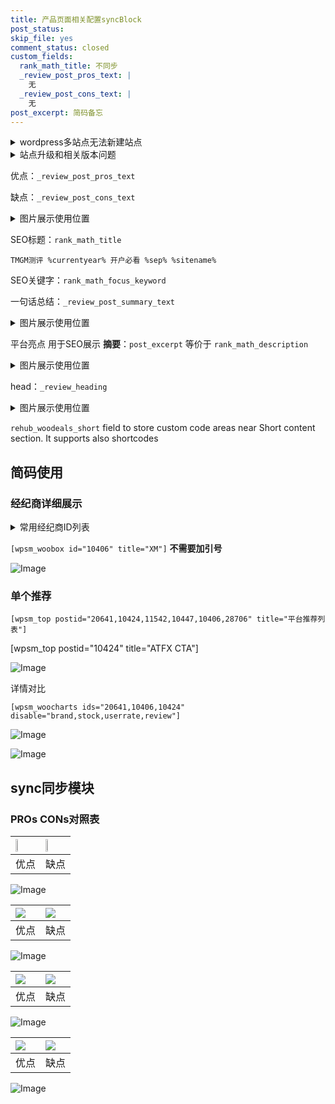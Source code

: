 ```yaml
---
title: 产品页面相关配置syncBlock
post_status: 
skip_file: yes
comment_status: closed
custom_fields:
  rank_math_title: 不同步
  _review_post_pros_text: |
    无
  _review_post_cons_text: |
    无
post_excerpt: 简码备忘
---
```

<details><summary>wordpress多站点无法新建站点</summary>

<li>和报错需要清理cookies一样的原因</li>
<li>wp-config.php里面<code>define( 'SUBDOMAIN_INSTALL', false );//子域名安装</code></li>
<li>新建子站点是用<code>define( 'SUBDOMAIN_INSTALL', true);//子域名安装</code> 完成以后，改成<code>false</code></li>
</details>

<details><summary>站点升级和相关版本问题</summary>

<p>wordpress：5.9.9
woocommerce：7.5.1
出现问题的地方：主题选项里面>><strong>Product layout >>compact style</strong></p>
<p>如何出现没有用过的字段 导致无法保存。先导出配置 然后进行修改，后面再次恢复即可。</p>
<p>出现部分字段无法显示时，需要返回默认布局后，对产品进行保存就好了。</p>
<p></p>
</details>

优点：`_review_post_pros_text`

缺点：`_review_post_cons_text`

<details><summary>图片展示使用位置</summary>

<img src="https://prod-files-secure.s3.us-west-2.amazonaws.com/39ed1227-6d7d-4570-be36-9ccd4a2c4241/f51d3d83-55d4-4bdf-9604-f37ec77ab556/Untitled.png?X-Amz-Algorithm=AWS4-HMAC-SHA256&X-Amz-Content-Sha256=UNSIGNED-PAYLOAD&X-Amz-Credential=ASIAZI2LB466YMN4Z3KX%2F20250218%2Fus-west-2%2Fs3%2Faws4_request&X-Amz-Date=20250218T225523Z&X-Amz-Expires=3600&X-Amz-Security-Token=IQoJb3JpZ2luX2VjEG8aCXVzLXdlc3QtMiJGMEQCICt9kLgHwD7gJ5DtSFIRsFqUlHMWL9f%2Bhu5HMs85ERyiAiBdxORaeFK2fXxKxRzquRqfEwBSg8bayY1KHqWmC4hlMiqIBAiY%2F%2F%2F%2F%2F%2F%2F%2F%2F%2F8BEAAaDDYzNzQyMzE4MzgwNSIMoKczPrM2AcnoxuAtKtwDQ1xDLm27n4k2Y6FZmm8XayKp53EIzxFNvsJdYPrDB3pJ4c3aZWRpPL4uXHLl2Vei8bbSTQdxotVZil%2BJSR2VsAhsPFODc9QRWiOf6eoug3RKIChCpVXGKfkyYVxjCk1UZsYDVADIcwk6wiOCblwwUqV11gPaYS8HlLP%2BbpmMTBZVhUC8WsHi%2FVPtAHrmKhQW2%2BiX62bAAyD0b78yo5H88paR8DXGGOzMjw12k7X%2F%2B9%2BoobTXtHWIxpY12Lxph1LrIN%2BegYgYpY4HBPajEm0dL0DCS4Lk9y6N4YI7LuBbNze6BVl5B987XrbbHmnnShwR3wtqxCXusxI0ab7h%2BBcQjngLWOnXVk55flhFHu7bTTIPsK2c4EcUdNBek7CFzh9lotaiggOdc6QF7ETTydbde7PVuKi9A2cXJDXPEByn0NZpMD89raNpznHj%2BNxqCuXnyyxzL5FEZDtrDjLYI%2Bxn6XCKzrUIWclDXZLy40Sbld1pSj6xrhpos6Jix%2F7oAEmQmTfYvZnAk7h9o1lPeAExCOGU5b61pD7NPI3jZXC4mxMdWPpX%2BbhRSGFnZJipgblZZGrVUA67HRBVn6f5LaOyKuyA7xD2vC%2BdF4aASK2gtv6Cu0dUh6GYpxB6FyAwqJHUvQY6pgFZbFk4RELcnv6ynqk8hdhpexuoeHUX%2FxrB6uJhwDI5lwYRwmnmHjnbX1L6Ol7sKZAG%2BrabSUroIsFAP8yl7MnDN%2B3TurSHJT%2F8IKDsmm4lZIHS%2FJpFfUvCmUBnn2fZmjZmGHbm0i0qU99m%2Fm6ZX%2B5alvVb0YzbC%2FAdPfA8yg5t%2FRUOuGYydrNmnIVPTAFnXD9DPuaVkTZPY5nclDuT9CzehWx2ulch&X-Amz-Signature=0f37ff25c4eda891974e5c43b35cd8646bc9067e64664aeb237bc78ce26003ae&X-Amz-SignedHeaders=host&x-id=GetObject" alt="Image">
</details>

SEO标题：`rank_math_title`

`TMGM测评 %currentyear% 开户必看 %sep% %sitename%`

SEO关键字：`rank_math_focus_keyword`

一句话总结：`_review_post_summary_text`

<details><summary>图片展示使用位置</summary>

<img src="https://prod-files-secure.s3.us-west-2.amazonaws.com/39ed1227-6d7d-4570-be36-9ccd4a2c4241/4b96a922-296c-4f4e-8630-d1c870cbce01/Untitled.png?X-Amz-Algorithm=AWS4-HMAC-SHA256&X-Amz-Content-Sha256=UNSIGNED-PAYLOAD&X-Amz-Credential=ASIAZI2LB466QUGAGKPF%2F20250218%2Fus-west-2%2Fs3%2Faws4_request&X-Amz-Date=20250218T225524Z&X-Amz-Expires=3600&X-Amz-Security-Token=IQoJb3JpZ2luX2VjEG8aCXVzLXdlc3QtMiJHMEUCIG5Wl3qU6NWcVS1CJ%2F1YmYANedjL4YWwxUNtBFLkhGnKAiEAyFsH35tLpvqdd01P4XIwDmUnVNcR2v5HymemqEWpOz8qiAQImP%2F%2F%2F%2F%2F%2F%2F%2F%2F%2FARAAGgw2Mzc0MjMxODM4MDUiDPCxj5kqZt6Fx2ObVyrcAwDb1fFhbrRxi8%2FEngkGqZo%2BFIaZTSDXWgHJzkJPoyeRH8ki4BQMFUyQ3AdV5nXw5Ic1lpazwxxH51%2BTCEEF634g6oObAoWldH652OV%2Bdj3cmo7%2F7EV9DXTG4HnZchc0YB6qvPOCigKtQmmC%2BP26dyKa0iNzEcrRmAXxMxro32PQSGoThtbQQNu%2FztWIsXAZmjQJ%2BwG5iMFAChrabtSdR%2B%2BsMDI%2BHGxVZX%2B9CRS2RO0g0zsUWnhzOJkfIm49OawDKp%2FKHK0okSHfvxuHojUcIV1i7hXNlde64VYOt9%2BguPzK9S3lG%2BzhywhX4P3lA%2BIctMzG87nm%2FlsYYfaBI%2FZZyOZ4v0TOW7tTnD7VZmqh3uzg59BTez0MiDdiNJZytcsxO%2Bg7AFv8sl0fRjuWS9pLtrvroh2y3SC5OzDrqJLWmedUvgA3D6ohErHcRrNF3IG6OAqry2iPv2dKKTNWVxWhm3Ky%2BAwcvhLAH5q3ujUhiysCJUNQleUeszXUkeVas7M1qwSB1VPVzCoQisObN5FU0Bs5%2FSCc%2BgC%2Bx7CsdbjM4J0yQEVyokvcmei%2FzFGnGiheRPf02aOjxfKX%2B59Cme8DrrynxeV9moH6y0wJj%2B4mAcVu1sXLnN8jfWKygE15MKSR1L0GOqUBbR1cZXNYx10O%2FHr43kCMeiPHHPnN39gN5xqkI%2FVj95U4F37u9n%2BiwYX2yYOt3gfwa7%2BN7Rfo6z4YFfn0bl9L2UCkWLbxoBieBnu7oPiEm7bHo2WC1irLTdMCeZFA4G9gBg%2Fs7XHiBExteZmZ2HKydhDMAacthwP4GANLKiNewh4iapdKSHUgpb7mi4bBUH7Ww1Fl0iCU5AlfaaP%2BrErjUbvLLxzm&X-Amz-Signature=f67686878a4b6628c937e599b9904547596621657d09ee1819bc599b94613bf5&X-Amz-SignedHeaders=host&x-id=GetObject" alt="Image">
</details>

平台亮点 用于SEO展示 **摘要**：`post_excerpt`  等价于 `rank_math_description`

<details><summary>图片展示使用位置</summary>

<img src="https://prod-files-secure.s3.us-west-2.amazonaws.com/39ed1227-6d7d-4570-be36-9ccd4a2c4241/1ee11f63-b60a-4dfe-a7a7-d58ff23b5d88/Untitled.png?X-Amz-Algorithm=AWS4-HMAC-SHA256&X-Amz-Content-Sha256=UNSIGNED-PAYLOAD&X-Amz-Credential=ASIAZI2LB466R34UW3KX%2F20250218%2Fus-west-2%2Fs3%2Faws4_request&X-Amz-Date=20250218T225524Z&X-Amz-Expires=3600&X-Amz-Security-Token=IQoJb3JpZ2luX2VjEG8aCXVzLXdlc3QtMiJHMEUCIDi8yDzv%2BdqwdlQbqFokefsxPAFA%2FDbVzietgNo2NLV9AiEA%2F0%2FWo%2BnW23i98OSANGWJ7kbW5y9%2BC44udFASi0I3iGEqiAQImP%2F%2F%2F%2F%2F%2F%2F%2F%2F%2FARAAGgw2Mzc0MjMxODM4MDUiDBQLkGx7BBU8GhTdQSrcA8IQIX3E0VtEDB2n1t2trjqKWkqvhCbTvnjWwViGbUaHDNVyDvBxF%2FQQIkRsdZyEQb%2FI4058f62X%2FEKgQHxRaaY%2BNL2EsFYIXSDkNOWmFcY4md3gp8ii12QWkh0tWK3uJKmUQ4F%2Bp3VxsXUHQyn0D9pQSAyhd4c8k565i%2BXZFsdjWF%2FaeGkNh91oNYswzJEPCz4N1%2BHSeF%2BANCF0h%2BjvKh5%2FpBkvybVauuMQAfQUVxN6%2BU5PUzjoiczePJLaGGieLpkGXhbNFuKZ17nTzetpNGn5%2B2BoEoEqJLK1%2F%2FJzx93mHQfxzauNu7a6uXK3u%2FUkY%2BRKhWj4xAdBsFMroSN%2FI7o%2BkcPC7geo5VAMBYtb%2B2m35CyFKeIZb2ir8F9H5TGwv6e69sZkP6rq7MAS5uojq6sXv45nQ20E512bwz7dKrORwMCOlBy%2Fy7PNDxraT4v02UCE%2FlbCqySrHt%2BWeDuH%2BRRnUgbhFmcxwxpH13DKXARl3jVAT%2BwMbS63%2B2Nxs%2Bglw2ZMVmWk%2FxCj41SwlV7HZ9BX7hfoflYDNDLurnj%2BuErKCAJZfSEVdrzf40M947FMVKbu5yrsp1n4J%2FgvjtoY3D7jxrYSL2R1GJp%2BPWJsS4vGvtKfIqyeRm2nDQzmMOiQ1L0GOqUB5angYl20919va7Qml5jhI1Nfbz8PsRgb%2BVzZc31WszQl90tLai%2FVxA6B2c0EbL5ppcldh%2FfII%2BrCtBPdXtCEeEmWSfHDr1xgdDswCk602GmLHZAxo8LC2R2SkL91ewH7vy6z%2B4PA2aTnrD2teEPEcNGI6t3UecFFJZirtv0M14iEnpwzhQjxp%2B29YJTtiND9IGQC%2BU8sIVctdSGERl4zSbq%2FQJ4G&X-Amz-Signature=5569554d67ecb412397f56247f68f22fc804269f6b548a4c9856c5bf31650a95&X-Amz-SignedHeaders=host&x-id=GetObject" alt="Image">
<img src="https://prod-files-secure.s3.us-west-2.amazonaws.com/39ed1227-6d7d-4570-be36-9ccd4a2c4241/ad4118b5-78d8-4fbe-801e-3b29b5d99c01/Untitled.png?X-Amz-Algorithm=AWS4-HMAC-SHA256&X-Amz-Content-Sha256=UNSIGNED-PAYLOAD&X-Amz-Credential=ASIAZI2LB466R34UW3KX%2F20250218%2Fus-west-2%2Fs3%2Faws4_request&X-Amz-Date=20250218T225524Z&X-Amz-Expires=3600&X-Amz-Security-Token=IQoJb3JpZ2luX2VjEG8aCXVzLXdlc3QtMiJHMEUCIDi8yDzv%2BdqwdlQbqFokefsxPAFA%2FDbVzietgNo2NLV9AiEA%2F0%2FWo%2BnW23i98OSANGWJ7kbW5y9%2BC44udFASi0I3iGEqiAQImP%2F%2F%2F%2F%2F%2F%2F%2F%2F%2FARAAGgw2Mzc0MjMxODM4MDUiDBQLkGx7BBU8GhTdQSrcA8IQIX3E0VtEDB2n1t2trjqKWkqvhCbTvnjWwViGbUaHDNVyDvBxF%2FQQIkRsdZyEQb%2FI4058f62X%2FEKgQHxRaaY%2BNL2EsFYIXSDkNOWmFcY4md3gp8ii12QWkh0tWK3uJKmUQ4F%2Bp3VxsXUHQyn0D9pQSAyhd4c8k565i%2BXZFsdjWF%2FaeGkNh91oNYswzJEPCz4N1%2BHSeF%2BANCF0h%2BjvKh5%2FpBkvybVauuMQAfQUVxN6%2BU5PUzjoiczePJLaGGieLpkGXhbNFuKZ17nTzetpNGn5%2B2BoEoEqJLK1%2F%2FJzx93mHQfxzauNu7a6uXK3u%2FUkY%2BRKhWj4xAdBsFMroSN%2FI7o%2BkcPC7geo5VAMBYtb%2B2m35CyFKeIZb2ir8F9H5TGwv6e69sZkP6rq7MAS5uojq6sXv45nQ20E512bwz7dKrORwMCOlBy%2Fy7PNDxraT4v02UCE%2FlbCqySrHt%2BWeDuH%2BRRnUgbhFmcxwxpH13DKXARl3jVAT%2BwMbS63%2B2Nxs%2Bglw2ZMVmWk%2FxCj41SwlV7HZ9BX7hfoflYDNDLurnj%2BuErKCAJZfSEVdrzf40M947FMVKbu5yrsp1n4J%2FgvjtoY3D7jxrYSL2R1GJp%2BPWJsS4vGvtKfIqyeRm2nDQzmMOiQ1L0GOqUB5angYl20919va7Qml5jhI1Nfbz8PsRgb%2BVzZc31WszQl90tLai%2FVxA6B2c0EbL5ppcldh%2FfII%2BrCtBPdXtCEeEmWSfHDr1xgdDswCk602GmLHZAxo8LC2R2SkL91ewH7vy6z%2B4PA2aTnrD2teEPEcNGI6t3UecFFJZirtv0M14iEnpwzhQjxp%2B29YJTtiND9IGQC%2BU8sIVctdSGERl4zSbq%2FQJ4G&X-Amz-Signature=b626e7c91685608ac640de702bc58d53f433357e3d498012902c4963ee94fa71&X-Amz-SignedHeaders=host&x-id=GetObject" alt="Image">
<img src="https://prod-files-secure.s3.us-west-2.amazonaws.com/39ed1227-6d7d-4570-be36-9ccd4a2c4241/a38cf7c9-a79c-4b64-9e94-13589fe0758b/Untitled.png?X-Amz-Algorithm=AWS4-HMAC-SHA256&X-Amz-Content-Sha256=UNSIGNED-PAYLOAD&X-Amz-Credential=ASIAZI2LB466R34UW3KX%2F20250218%2Fus-west-2%2Fs3%2Faws4_request&X-Amz-Date=20250218T225524Z&X-Amz-Expires=3600&X-Amz-Security-Token=IQoJb3JpZ2luX2VjEG8aCXVzLXdlc3QtMiJHMEUCIDi8yDzv%2BdqwdlQbqFokefsxPAFA%2FDbVzietgNo2NLV9AiEA%2F0%2FWo%2BnW23i98OSANGWJ7kbW5y9%2BC44udFASi0I3iGEqiAQImP%2F%2F%2F%2F%2F%2F%2F%2F%2F%2FARAAGgw2Mzc0MjMxODM4MDUiDBQLkGx7BBU8GhTdQSrcA8IQIX3E0VtEDB2n1t2trjqKWkqvhCbTvnjWwViGbUaHDNVyDvBxF%2FQQIkRsdZyEQb%2FI4058f62X%2FEKgQHxRaaY%2BNL2EsFYIXSDkNOWmFcY4md3gp8ii12QWkh0tWK3uJKmUQ4F%2Bp3VxsXUHQyn0D9pQSAyhd4c8k565i%2BXZFsdjWF%2FaeGkNh91oNYswzJEPCz4N1%2BHSeF%2BANCF0h%2BjvKh5%2FpBkvybVauuMQAfQUVxN6%2BU5PUzjoiczePJLaGGieLpkGXhbNFuKZ17nTzetpNGn5%2B2BoEoEqJLK1%2F%2FJzx93mHQfxzauNu7a6uXK3u%2FUkY%2BRKhWj4xAdBsFMroSN%2FI7o%2BkcPC7geo5VAMBYtb%2B2m35CyFKeIZb2ir8F9H5TGwv6e69sZkP6rq7MAS5uojq6sXv45nQ20E512bwz7dKrORwMCOlBy%2Fy7PNDxraT4v02UCE%2FlbCqySrHt%2BWeDuH%2BRRnUgbhFmcxwxpH13DKXARl3jVAT%2BwMbS63%2B2Nxs%2Bglw2ZMVmWk%2FxCj41SwlV7HZ9BX7hfoflYDNDLurnj%2BuErKCAJZfSEVdrzf40M947FMVKbu5yrsp1n4J%2FgvjtoY3D7jxrYSL2R1GJp%2BPWJsS4vGvtKfIqyeRm2nDQzmMOiQ1L0GOqUB5angYl20919va7Qml5jhI1Nfbz8PsRgb%2BVzZc31WszQl90tLai%2FVxA6B2c0EbL5ppcldh%2FfII%2BrCtBPdXtCEeEmWSfHDr1xgdDswCk602GmLHZAxo8LC2R2SkL91ewH7vy6z%2B4PA2aTnrD2teEPEcNGI6t3UecFFJZirtv0M14iEnpwzhQjxp%2B29YJTtiND9IGQC%2BU8sIVctdSGERl4zSbq%2FQJ4G&X-Amz-Signature=ca4a9d1ea446696ae367aa50ebaf7d903b390bb17fa568dfeb91a67c0af2e1f8&X-Amz-SignedHeaders=host&x-id=GetObject" alt="Image">
<img src="https://prod-files-secure.s3.us-west-2.amazonaws.com/39ed1227-6d7d-4570-be36-9ccd4a2c4241/7da6fc1e-d2ac-42ae-8c75-cb5749aa18f6/Untitled.png?X-Amz-Algorithm=AWS4-HMAC-SHA256&X-Amz-Content-Sha256=UNSIGNED-PAYLOAD&X-Amz-Credential=ASIAZI2LB466R34UW3KX%2F20250218%2Fus-west-2%2Fs3%2Faws4_request&X-Amz-Date=20250218T225524Z&X-Amz-Expires=3600&X-Amz-Security-Token=IQoJb3JpZ2luX2VjEG8aCXVzLXdlc3QtMiJHMEUCIDi8yDzv%2BdqwdlQbqFokefsxPAFA%2FDbVzietgNo2NLV9AiEA%2F0%2FWo%2BnW23i98OSANGWJ7kbW5y9%2BC44udFASi0I3iGEqiAQImP%2F%2F%2F%2F%2F%2F%2F%2F%2F%2FARAAGgw2Mzc0MjMxODM4MDUiDBQLkGx7BBU8GhTdQSrcA8IQIX3E0VtEDB2n1t2trjqKWkqvhCbTvnjWwViGbUaHDNVyDvBxF%2FQQIkRsdZyEQb%2FI4058f62X%2FEKgQHxRaaY%2BNL2EsFYIXSDkNOWmFcY4md3gp8ii12QWkh0tWK3uJKmUQ4F%2Bp3VxsXUHQyn0D9pQSAyhd4c8k565i%2BXZFsdjWF%2FaeGkNh91oNYswzJEPCz4N1%2BHSeF%2BANCF0h%2BjvKh5%2FpBkvybVauuMQAfQUVxN6%2BU5PUzjoiczePJLaGGieLpkGXhbNFuKZ17nTzetpNGn5%2B2BoEoEqJLK1%2F%2FJzx93mHQfxzauNu7a6uXK3u%2FUkY%2BRKhWj4xAdBsFMroSN%2FI7o%2BkcPC7geo5VAMBYtb%2B2m35CyFKeIZb2ir8F9H5TGwv6e69sZkP6rq7MAS5uojq6sXv45nQ20E512bwz7dKrORwMCOlBy%2Fy7PNDxraT4v02UCE%2FlbCqySrHt%2BWeDuH%2BRRnUgbhFmcxwxpH13DKXARl3jVAT%2BwMbS63%2B2Nxs%2Bglw2ZMVmWk%2FxCj41SwlV7HZ9BX7hfoflYDNDLurnj%2BuErKCAJZfSEVdrzf40M947FMVKbu5yrsp1n4J%2FgvjtoY3D7jxrYSL2R1GJp%2BPWJsS4vGvtKfIqyeRm2nDQzmMOiQ1L0GOqUB5angYl20919va7Qml5jhI1Nfbz8PsRgb%2BVzZc31WszQl90tLai%2FVxA6B2c0EbL5ppcldh%2FfII%2BrCtBPdXtCEeEmWSfHDr1xgdDswCk602GmLHZAxo8LC2R2SkL91ewH7vy6z%2B4PA2aTnrD2teEPEcNGI6t3UecFFJZirtv0M14iEnpwzhQjxp%2B29YJTtiND9IGQC%2BU8sIVctdSGERl4zSbq%2FQJ4G&X-Amz-Signature=5d635764871c04f71dae676753542e89ac8f186bef4c8454a0b424fd6ebe6b15&X-Amz-SignedHeaders=host&x-id=GetObject" alt="Image">
<img src="https://prod-files-secure.s3.us-west-2.amazonaws.com/39ed1227-6d7d-4570-be36-9ccd4a2c4241/7e97f40a-eaee-47f5-b2f9-475f96808fa7/Untitled.png?X-Amz-Algorithm=AWS4-HMAC-SHA256&X-Amz-Content-Sha256=UNSIGNED-PAYLOAD&X-Amz-Credential=ASIAZI2LB466R34UW3KX%2F20250218%2Fus-west-2%2Fs3%2Faws4_request&X-Amz-Date=20250218T225524Z&X-Amz-Expires=3600&X-Amz-Security-Token=IQoJb3JpZ2luX2VjEG8aCXVzLXdlc3QtMiJHMEUCIDi8yDzv%2BdqwdlQbqFokefsxPAFA%2FDbVzietgNo2NLV9AiEA%2F0%2FWo%2BnW23i98OSANGWJ7kbW5y9%2BC44udFASi0I3iGEqiAQImP%2F%2F%2F%2F%2F%2F%2F%2F%2F%2FARAAGgw2Mzc0MjMxODM4MDUiDBQLkGx7BBU8GhTdQSrcA8IQIX3E0VtEDB2n1t2trjqKWkqvhCbTvnjWwViGbUaHDNVyDvBxF%2FQQIkRsdZyEQb%2FI4058f62X%2FEKgQHxRaaY%2BNL2EsFYIXSDkNOWmFcY4md3gp8ii12QWkh0tWK3uJKmUQ4F%2Bp3VxsXUHQyn0D9pQSAyhd4c8k565i%2BXZFsdjWF%2FaeGkNh91oNYswzJEPCz4N1%2BHSeF%2BANCF0h%2BjvKh5%2FpBkvybVauuMQAfQUVxN6%2BU5PUzjoiczePJLaGGieLpkGXhbNFuKZ17nTzetpNGn5%2B2BoEoEqJLK1%2F%2FJzx93mHQfxzauNu7a6uXK3u%2FUkY%2BRKhWj4xAdBsFMroSN%2FI7o%2BkcPC7geo5VAMBYtb%2B2m35CyFKeIZb2ir8F9H5TGwv6e69sZkP6rq7MAS5uojq6sXv45nQ20E512bwz7dKrORwMCOlBy%2Fy7PNDxraT4v02UCE%2FlbCqySrHt%2BWeDuH%2BRRnUgbhFmcxwxpH13DKXARl3jVAT%2BwMbS63%2B2Nxs%2Bglw2ZMVmWk%2FxCj41SwlV7HZ9BX7hfoflYDNDLurnj%2BuErKCAJZfSEVdrzf40M947FMVKbu5yrsp1n4J%2FgvjtoY3D7jxrYSL2R1GJp%2BPWJsS4vGvtKfIqyeRm2nDQzmMOiQ1L0GOqUB5angYl20919va7Qml5jhI1Nfbz8PsRgb%2BVzZc31WszQl90tLai%2FVxA6B2c0EbL5ppcldh%2FfII%2BrCtBPdXtCEeEmWSfHDr1xgdDswCk602GmLHZAxo8LC2R2SkL91ewH7vy6z%2B4PA2aTnrD2teEPEcNGI6t3UecFFJZirtv0M14iEnpwzhQjxp%2B29YJTtiND9IGQC%2BU8sIVctdSGERl4zSbq%2FQJ4G&X-Amz-Signature=eb85d4fdf7615d0ca6fef7aff8f9a8dea05f470c28edd3087b1420be6c22eca8&X-Amz-SignedHeaders=host&x-id=GetObject" alt="Image">
</details>

head：`_review_heading`

<details><summary>图片展示使用位置</summary>

<img src="https://prod-files-secure.s3.us-west-2.amazonaws.com/39ed1227-6d7d-4570-be36-9ccd4a2c4241/3a4650ad-9887-415c-889a-edd51fa54f27/Untitled.png?X-Amz-Algorithm=AWS4-HMAC-SHA256&X-Amz-Content-Sha256=UNSIGNED-PAYLOAD&X-Amz-Credential=ASIAZI2LB466U667NZ6K%2F20250218%2Fus-west-2%2Fs3%2Faws4_request&X-Amz-Date=20250218T225524Z&X-Amz-Expires=3600&X-Amz-Security-Token=IQoJb3JpZ2luX2VjEG8aCXVzLXdlc3QtMiJIMEYCIQCr4olNurFHehfrzHozo8YfNMB6Q%2Bz7NDysH6viaeUmMQIhAOaAeLNGRXDM2wzyB8yi1C5sqOW9g13wWFpK1K71UVccKogECJj%2F%2F%2F%2F%2F%2F%2F%2F%2F%2FwEQABoMNjM3NDIzMTgzODA1Igw6ifz6LmVip%2BbdRBYq3AP8jUZ3Ct9dDJihtLpdcWTVWeHphPirs0UVrpXlunYr6jewlCFYhVYaXNFY5M%2BsvZCqGsolnFu1MCMdynCPkaDVxUcQ0FLMaujiCEI0UVBFXapWDviV8uySAgdkILPJ%2B02AyTiIDj1xiCqcT9M%2B9whiF8ICpL45OJOOn%2BttouPIYg5VXYjAhyMhTt8nocdf6MOOON4TuseITh1uFiF6FLDAhcO7j6hFwQ8Sd77620skC6xEAEXYM04%2BnpTkYtc5WN3GN%2BwleWGfHE3bzBwTz5MlO6pzetzjBVLqgA4A6ici5qdEUB3u64ijgqQGvPxl06HcN02%2F8EmSBxTW0qvasUYmQE9LBkQo0HP4G9sYuMEgVqVTMmGzGLGk%2BI20mSXIIF3d7Pfbgyidmv8n8L8VDJxvjYEJb6JnCWv%2Fj5gurRJOK24jNjQBNrcMQQMlT%2B7Junr6QPJXlaDXOCA%2FEqkMZuU8YycQACXBiaqZhz8M7kjCct%2F%2FAc0IDJPPhvXq9MAj%2FmCcsjR1v2OV8VOVORbaXG0PLrltkzV5byeOR5FGXXwmsABtYEbq%2BY%2FIkfh26DHMvVGRFqcY%2B%2FwPaP4ecltTOtK939If%2BABjj5L%2Bz1YKlqx1LxycvbyKmM%2FVGLUSHTCJkdS9BjqkAfBuFZh8aJYkUUf1nxKcmmcqQP3Kgo7I6SyaOZhMD0DLon7%2BACCDbThbDaqKxZx5eOZX8%2BIcTzHVSEwlXF5LPai3iJ8mrg00HOvRKn6aPrKz9rNvMekt5%2BXxSF3LkjecZaBM9uRL6QhiUZ36GNE0lSEz8hddnFA1YvzQyhX7yuKxYQBMtjOAei6cpBEveRTYA6vZoZe8z6x573poHXUEu1eJPZz7&X-Amz-Signature=d57ec66d936e7bcc7d53176cf70062655d70b92c02deebb049893287fc210106&X-Amz-SignedHeaders=host&x-id=GetObject" alt="Image">
</details>

`rehub_woodeals_short`	field to store custom code areas near Short content section. It supports also shortcodes



## 简码使用

### 经纪商详细展示

<details><summary>常用经纪商ID列表</summary>

<pre><code class="php">嘉盛 ===> 20641  [wpsm_woobox id="20641" title="嘉盛"]
易信easymarkets ===> 11542  [wpsm_woobox id="11542" title="易信easymarkets"]
ATFX外汇 ===> 10424  [wpsm_woobox id="10424" title="ATFX"]
XM ===> 10406  [wpsm_woobox id="10406" title="XM"]
TMGM ===> 29622  [wpsm_woobox id="29622" title="TMGM"]
HYCM ===> 10447  [wpsm_woobox id="10447" title="HYCM"]
fpmarkets澳福外汇 ===> 20639  [wpsm_woobox id="20639" title="fpmarkets澳福外汇"]</code></pre>
</details>

`[wpsm_woobox id="10406" title="XM"]` **不需要加引号**

![Image](https://prod-files-secure.s3.us-west-2.amazonaws.com/39ed1227-6d7d-4570-be36-9ccd4a2c4241/4f898f9d-0fa7-4e43-acd3-ac6bc7be575a/Untitled.png?X-Amz-Algorithm=AWS4-HMAC-SHA256&X-Amz-Content-Sha256=UNSIGNED-PAYLOAD&X-Amz-Credential=ASIAZI2LB4666ZX2QK6Q%2F20250218%2Fus-west-2%2Fs3%2Faws4_request&X-Amz-Date=20250218T225522Z&X-Amz-Expires=3600&X-Amz-Security-Token=IQoJb3JpZ2luX2VjEG8aCXVzLXdlc3QtMiJIMEYCIQDCp9YyGTL6gM%2FaJtdIYDe2Jd4bhfzgHtBV%2BTM9ZjLZzAIhAJoEhecpfIVAwhX6VZmLpyHYnSWEY5ky0%2Bq2Vx4HzKp3KogECJf%2F%2F%2F%2F%2F%2F%2F%2F%2F%2FwEQABoMNjM3NDIzMTgzODA1IgyUb65YGg6LWowizJsq3ANLzeoFrkn%2B8CmxAujIVZyRKCxnBhUWN0eqyxB7VtbUikEF11Segw%2Fj%2F65WaV6ejXBQNFjlGW0xJbWuNvXTltY%2B2LLyylVYsdPbizlG%2Bj8prVs8UDyGhGf1vXfHh1Ciyjslrk3i73%2F7KMJ25%2BhQkCAttKdOzm15uP04XLICpYzYrMH%2FgENjFRNtyq0Ifvp4vacH%2FLRIJuOvfEqtVd4avr8Mxo6tGIOVbO8hrZFML5SHSU0vpM0hA4DCQ2A6W9Q6QkhYuJJ4q%2Fox0IaJI4i8qipYdPA5HWWVoad5%2B9u728t%2Fb5ahfZ0%2F78RCYSG7wsrrfN4s%2FDkrANM4x9DpLov4q3QHhcvJFctN%2F2jCKHnYGM32fj3tz2Z6EwQlfN4W4WBuSgH1mo1R4sxbJDKXZFGa9%2BKN8cdsl0EH2W0dPl2ksMFFjQ%2BzOn4MAbpzHYBQwONoSxQxbcSHuXtp0xYKe%2BeSyDBrSdbWVZmrk4JbxkSzfPZXNErsqCXftXXUqB0Hy1YqVSX4Yiixq72Oo18en7depxYIimbyX6ESAptXH7rkzxXx5T9RYdtkcaqdqmxXsjpu0df6XJO7%2Bn3pRPNuNkDCWK9qWgOJH6k%2FJLbARfkeo1C43I6JNgvKnyLd1z0%2FqTCLkdS9BjqkAfZd4DpmbEltMh3AZUDOL3K6LHGQR%2BfF%2FeVDnvGqa2K5LUcVU4Wt12c1zcE5fFYuFR%2BfdibMyKAmd1vTRo7TU0YaQptCxDK03nxKhoHWCaIX3zrUKHtVMSJuyg0ud7IJ6yIuxlD4xGN8JhfASTU7hzmvhaJyKEnfq8RPXShlZHmELPEU78%2FL28Pf%2BWy%2B%2FObCCv7I%2FVi67VLXyzmGvTMzkfZHc7oa&X-Amz-Signature=261dc4d3c2b5787d82ff2f82df8931940fcbd9a87e4e113bb5d2948adf71761b&X-Amz-SignedHeaders=host&x-id=GetObject)

### 单个推荐
`[wpsm_top postid="20641,10424,11542,10447,10406,28706" title="平台推荐列表"]`

[wpsm_top postid="10424" title="ATFX CTA"]

![Image](https://prod-files-secure.s3.us-west-2.amazonaws.com/39ed1227-6d7d-4570-be36-9ccd4a2c4241/5ac620dc-51a8-48b6-b55d-91f47299193c/Untitled.png?X-Amz-Algorithm=AWS4-HMAC-SHA256&X-Amz-Content-Sha256=UNSIGNED-PAYLOAD&X-Amz-Credential=ASIAZI2LB4666ZX2QK6Q%2F20250218%2Fus-west-2%2Fs3%2Faws4_request&X-Amz-Date=20250218T225522Z&X-Amz-Expires=3600&X-Amz-Security-Token=IQoJb3JpZ2luX2VjEG8aCXVzLXdlc3QtMiJIMEYCIQDCp9YyGTL6gM%2FaJtdIYDe2Jd4bhfzgHtBV%2BTM9ZjLZzAIhAJoEhecpfIVAwhX6VZmLpyHYnSWEY5ky0%2Bq2Vx4HzKp3KogECJf%2F%2F%2F%2F%2F%2F%2F%2F%2F%2FwEQABoMNjM3NDIzMTgzODA1IgyUb65YGg6LWowizJsq3ANLzeoFrkn%2B8CmxAujIVZyRKCxnBhUWN0eqyxB7VtbUikEF11Segw%2Fj%2F65WaV6ejXBQNFjlGW0xJbWuNvXTltY%2B2LLyylVYsdPbizlG%2Bj8prVs8UDyGhGf1vXfHh1Ciyjslrk3i73%2F7KMJ25%2BhQkCAttKdOzm15uP04XLICpYzYrMH%2FgENjFRNtyq0Ifvp4vacH%2FLRIJuOvfEqtVd4avr8Mxo6tGIOVbO8hrZFML5SHSU0vpM0hA4DCQ2A6W9Q6QkhYuJJ4q%2Fox0IaJI4i8qipYdPA5HWWVoad5%2B9u728t%2Fb5ahfZ0%2F78RCYSG7wsrrfN4s%2FDkrANM4x9DpLov4q3QHhcvJFctN%2F2jCKHnYGM32fj3tz2Z6EwQlfN4W4WBuSgH1mo1R4sxbJDKXZFGa9%2BKN8cdsl0EH2W0dPl2ksMFFjQ%2BzOn4MAbpzHYBQwONoSxQxbcSHuXtp0xYKe%2BeSyDBrSdbWVZmrk4JbxkSzfPZXNErsqCXftXXUqB0Hy1YqVSX4Yiixq72Oo18en7depxYIimbyX6ESAptXH7rkzxXx5T9RYdtkcaqdqmxXsjpu0df6XJO7%2Bn3pRPNuNkDCWK9qWgOJH6k%2FJLbARfkeo1C43I6JNgvKnyLd1z0%2FqTCLkdS9BjqkAfZd4DpmbEltMh3AZUDOL3K6LHGQR%2BfF%2FeVDnvGqa2K5LUcVU4Wt12c1zcE5fFYuFR%2BfdibMyKAmd1vTRo7TU0YaQptCxDK03nxKhoHWCaIX3zrUKHtVMSJuyg0ud7IJ6yIuxlD4xGN8JhfASTU7hzmvhaJyKEnfq8RPXShlZHmELPEU78%2FL28Pf%2BWy%2B%2FObCCv7I%2FVi67VLXyzmGvTMzkfZHc7oa&X-Amz-Signature=7299b8a5d5d7f3d55f01d7c9e6a591af3288a5c374d21349a4a18a5432a761fb&X-Amz-SignedHeaders=host&x-id=GetObject)

详情对比

`[wpsm_woocharts ids="20641,10406,10424" disable="brand,stock,userrate,review"]`

![Image](https://prod-files-secure.s3.us-west-2.amazonaws.com/39ed1227-6d7d-4570-be36-9ccd4a2c4241/bf3ba45f-b9f3-4295-8aef-b4a495fd25f4/Untitled.png?X-Amz-Algorithm=AWS4-HMAC-SHA256&X-Amz-Content-Sha256=UNSIGNED-PAYLOAD&X-Amz-Credential=ASIAZI2LB4666ZX2QK6Q%2F20250218%2Fus-west-2%2Fs3%2Faws4_request&X-Amz-Date=20250218T225522Z&X-Amz-Expires=3600&X-Amz-Security-Token=IQoJb3JpZ2luX2VjEG8aCXVzLXdlc3QtMiJIMEYCIQDCp9YyGTL6gM%2FaJtdIYDe2Jd4bhfzgHtBV%2BTM9ZjLZzAIhAJoEhecpfIVAwhX6VZmLpyHYnSWEY5ky0%2Bq2Vx4HzKp3KogECJf%2F%2F%2F%2F%2F%2F%2F%2F%2F%2FwEQABoMNjM3NDIzMTgzODA1IgyUb65YGg6LWowizJsq3ANLzeoFrkn%2B8CmxAujIVZyRKCxnBhUWN0eqyxB7VtbUikEF11Segw%2Fj%2F65WaV6ejXBQNFjlGW0xJbWuNvXTltY%2B2LLyylVYsdPbizlG%2Bj8prVs8UDyGhGf1vXfHh1Ciyjslrk3i73%2F7KMJ25%2BhQkCAttKdOzm15uP04XLICpYzYrMH%2FgENjFRNtyq0Ifvp4vacH%2FLRIJuOvfEqtVd4avr8Mxo6tGIOVbO8hrZFML5SHSU0vpM0hA4DCQ2A6W9Q6QkhYuJJ4q%2Fox0IaJI4i8qipYdPA5HWWVoad5%2B9u728t%2Fb5ahfZ0%2F78RCYSG7wsrrfN4s%2FDkrANM4x9DpLov4q3QHhcvJFctN%2F2jCKHnYGM32fj3tz2Z6EwQlfN4W4WBuSgH1mo1R4sxbJDKXZFGa9%2BKN8cdsl0EH2W0dPl2ksMFFjQ%2BzOn4MAbpzHYBQwONoSxQxbcSHuXtp0xYKe%2BeSyDBrSdbWVZmrk4JbxkSzfPZXNErsqCXftXXUqB0Hy1YqVSX4Yiixq72Oo18en7depxYIimbyX6ESAptXH7rkzxXx5T9RYdtkcaqdqmxXsjpu0df6XJO7%2Bn3pRPNuNkDCWK9qWgOJH6k%2FJLbARfkeo1C43I6JNgvKnyLd1z0%2FqTCLkdS9BjqkAfZd4DpmbEltMh3AZUDOL3K6LHGQR%2BfF%2FeVDnvGqa2K5LUcVU4Wt12c1zcE5fFYuFR%2BfdibMyKAmd1vTRo7TU0YaQptCxDK03nxKhoHWCaIX3zrUKHtVMSJuyg0ud7IJ6yIuxlD4xGN8JhfASTU7hzmvhaJyKEnfq8RPXShlZHmELPEU78%2FL28Pf%2BWy%2B%2FObCCv7I%2FVi67VLXyzmGvTMzkfZHc7oa&X-Amz-Signature=82ad15f1f07ae6689b85ae2e57b0b37a9255ddcf0430a776b08c192f22d673d4&X-Amz-SignedHeaders=host&x-id=GetObject)

![Image](https://prod-files-secure.s3.us-west-2.amazonaws.com/39ed1227-6d7d-4570-be36-9ccd4a2c4241/30bc56ef-f383-4b48-9768-2ebc9e436ec0/Untitled.png?X-Amz-Algorithm=AWS4-HMAC-SHA256&X-Amz-Content-Sha256=UNSIGNED-PAYLOAD&X-Amz-Credential=ASIAZI2LB4666ZX2QK6Q%2F20250218%2Fus-west-2%2Fs3%2Faws4_request&X-Amz-Date=20250218T225522Z&X-Amz-Expires=3600&X-Amz-Security-Token=IQoJb3JpZ2luX2VjEG8aCXVzLXdlc3QtMiJIMEYCIQDCp9YyGTL6gM%2FaJtdIYDe2Jd4bhfzgHtBV%2BTM9ZjLZzAIhAJoEhecpfIVAwhX6VZmLpyHYnSWEY5ky0%2Bq2Vx4HzKp3KogECJf%2F%2F%2F%2F%2F%2F%2F%2F%2F%2FwEQABoMNjM3NDIzMTgzODA1IgyUb65YGg6LWowizJsq3ANLzeoFrkn%2B8CmxAujIVZyRKCxnBhUWN0eqyxB7VtbUikEF11Segw%2Fj%2F65WaV6ejXBQNFjlGW0xJbWuNvXTltY%2B2LLyylVYsdPbizlG%2Bj8prVs8UDyGhGf1vXfHh1Ciyjslrk3i73%2F7KMJ25%2BhQkCAttKdOzm15uP04XLICpYzYrMH%2FgENjFRNtyq0Ifvp4vacH%2FLRIJuOvfEqtVd4avr8Mxo6tGIOVbO8hrZFML5SHSU0vpM0hA4DCQ2A6W9Q6QkhYuJJ4q%2Fox0IaJI4i8qipYdPA5HWWVoad5%2B9u728t%2Fb5ahfZ0%2F78RCYSG7wsrrfN4s%2FDkrANM4x9DpLov4q3QHhcvJFctN%2F2jCKHnYGM32fj3tz2Z6EwQlfN4W4WBuSgH1mo1R4sxbJDKXZFGa9%2BKN8cdsl0EH2W0dPl2ksMFFjQ%2BzOn4MAbpzHYBQwONoSxQxbcSHuXtp0xYKe%2BeSyDBrSdbWVZmrk4JbxkSzfPZXNErsqCXftXXUqB0Hy1YqVSX4Yiixq72Oo18en7depxYIimbyX6ESAptXH7rkzxXx5T9RYdtkcaqdqmxXsjpu0df6XJO7%2Bn3pRPNuNkDCWK9qWgOJH6k%2FJLbARfkeo1C43I6JNgvKnyLd1z0%2FqTCLkdS9BjqkAfZd4DpmbEltMh3AZUDOL3K6LHGQR%2BfF%2FeVDnvGqa2K5LUcVU4Wt12c1zcE5fFYuFR%2BfdibMyKAmd1vTRo7TU0YaQptCxDK03nxKhoHWCaIX3zrUKHtVMSJuyg0ud7IJ6yIuxlD4xGN8JhfASTU7hzmvhaJyKEnfq8RPXShlZHmELPEU78%2FL28Pf%2BWy%2B%2FObCCv7I%2FVi67VLXyzmGvTMzkfZHc7oa&X-Amz-Signature=88427ee2839be405b49e46885ce2e7994f37447de1606896dbcea32d2515d713&X-Amz-SignedHeaders=host&x-id=GetObject)

## sync同步模块

### PROs CONs对照表

| <img src="https://cdn.ifttt.fun/gh/jarlin8/OSS@main/icons/customize/pros.svg" height="auto" width="37.3%"> | <img src="https://cdn.ifttt.fun/gh/jarlin8/OSS@main/icons/customize/cons.svg" height="auto" width="28.8%"> |
| :--- | :--- |
| 优点 | 缺点 |

![Image](https://prod-files-secure.s3.us-west-2.amazonaws.com/39ed1227-6d7d-4570-be36-9ccd4a2c4241/8742b755-dfb5-4004-9a5f-d6e561664bd8/Untitled.png?X-Amz-Algorithm=AWS4-HMAC-SHA256&X-Amz-Content-Sha256=UNSIGNED-PAYLOAD&X-Amz-Credential=ASIAZI2LB4666ZX2QK6Q%2F20250218%2Fus-west-2%2Fs3%2Faws4_request&X-Amz-Date=20250218T225522Z&X-Amz-Expires=3600&X-Amz-Security-Token=IQoJb3JpZ2luX2VjEG8aCXVzLXdlc3QtMiJIMEYCIQDCp9YyGTL6gM%2FaJtdIYDe2Jd4bhfzgHtBV%2BTM9ZjLZzAIhAJoEhecpfIVAwhX6VZmLpyHYnSWEY5ky0%2Bq2Vx4HzKp3KogECJf%2F%2F%2F%2F%2F%2F%2F%2F%2F%2FwEQABoMNjM3NDIzMTgzODA1IgyUb65YGg6LWowizJsq3ANLzeoFrkn%2B8CmxAujIVZyRKCxnBhUWN0eqyxB7VtbUikEF11Segw%2Fj%2F65WaV6ejXBQNFjlGW0xJbWuNvXTltY%2B2LLyylVYsdPbizlG%2Bj8prVs8UDyGhGf1vXfHh1Ciyjslrk3i73%2F7KMJ25%2BhQkCAttKdOzm15uP04XLICpYzYrMH%2FgENjFRNtyq0Ifvp4vacH%2FLRIJuOvfEqtVd4avr8Mxo6tGIOVbO8hrZFML5SHSU0vpM0hA4DCQ2A6W9Q6QkhYuJJ4q%2Fox0IaJI4i8qipYdPA5HWWVoad5%2B9u728t%2Fb5ahfZ0%2F78RCYSG7wsrrfN4s%2FDkrANM4x9DpLov4q3QHhcvJFctN%2F2jCKHnYGM32fj3tz2Z6EwQlfN4W4WBuSgH1mo1R4sxbJDKXZFGa9%2BKN8cdsl0EH2W0dPl2ksMFFjQ%2BzOn4MAbpzHYBQwONoSxQxbcSHuXtp0xYKe%2BeSyDBrSdbWVZmrk4JbxkSzfPZXNErsqCXftXXUqB0Hy1YqVSX4Yiixq72Oo18en7depxYIimbyX6ESAptXH7rkzxXx5T9RYdtkcaqdqmxXsjpu0df6XJO7%2Bn3pRPNuNkDCWK9qWgOJH6k%2FJLbARfkeo1C43I6JNgvKnyLd1z0%2FqTCLkdS9BjqkAfZd4DpmbEltMh3AZUDOL3K6LHGQR%2BfF%2FeVDnvGqa2K5LUcVU4Wt12c1zcE5fFYuFR%2BfdibMyKAmd1vTRo7TU0YaQptCxDK03nxKhoHWCaIX3zrUKHtVMSJuyg0ud7IJ6yIuxlD4xGN8JhfASTU7hzmvhaJyKEnfq8RPXShlZHmELPEU78%2FL28Pf%2BWy%2B%2FObCCv7I%2FVi67VLXyzmGvTMzkfZHc7oa&X-Amz-Signature=a8ad1fbecaf48e293ea18dfb415e697a63d7ac3c87fff4521ae582af6bbb5556&X-Amz-SignedHeaders=host&x-id=GetObject)

| <img src="https://cdn.ifttt.fun/gh/jarlin8/OSS@main/icons/customize/pros1.svg" height="auto"> | <img src="https://cdn.ifttt.fun/gh/jarlin8/OSS@main/icons/customize/cons1.svg" height="auto"> |
| :--- | :--- |
| 优点 | 缺点 |

![Image](https://prod-files-secure.s3.us-west-2.amazonaws.com/39ed1227-6d7d-4570-be36-9ccd4a2c4241/806358f8-c9c4-4e17-bb35-c6c76a5397a5/Untitled.png?X-Amz-Algorithm=AWS4-HMAC-SHA256&X-Amz-Content-Sha256=UNSIGNED-PAYLOAD&X-Amz-Credential=ASIAZI2LB4666ZX2QK6Q%2F20250218%2Fus-west-2%2Fs3%2Faws4_request&X-Amz-Date=20250218T225522Z&X-Amz-Expires=3600&X-Amz-Security-Token=IQoJb3JpZ2luX2VjEG8aCXVzLXdlc3QtMiJIMEYCIQDCp9YyGTL6gM%2FaJtdIYDe2Jd4bhfzgHtBV%2BTM9ZjLZzAIhAJoEhecpfIVAwhX6VZmLpyHYnSWEY5ky0%2Bq2Vx4HzKp3KogECJf%2F%2F%2F%2F%2F%2F%2F%2F%2F%2FwEQABoMNjM3NDIzMTgzODA1IgyUb65YGg6LWowizJsq3ANLzeoFrkn%2B8CmxAujIVZyRKCxnBhUWN0eqyxB7VtbUikEF11Segw%2Fj%2F65WaV6ejXBQNFjlGW0xJbWuNvXTltY%2B2LLyylVYsdPbizlG%2Bj8prVs8UDyGhGf1vXfHh1Ciyjslrk3i73%2F7KMJ25%2BhQkCAttKdOzm15uP04XLICpYzYrMH%2FgENjFRNtyq0Ifvp4vacH%2FLRIJuOvfEqtVd4avr8Mxo6tGIOVbO8hrZFML5SHSU0vpM0hA4DCQ2A6W9Q6QkhYuJJ4q%2Fox0IaJI4i8qipYdPA5HWWVoad5%2B9u728t%2Fb5ahfZ0%2F78RCYSG7wsrrfN4s%2FDkrANM4x9DpLov4q3QHhcvJFctN%2F2jCKHnYGM32fj3tz2Z6EwQlfN4W4WBuSgH1mo1R4sxbJDKXZFGa9%2BKN8cdsl0EH2W0dPl2ksMFFjQ%2BzOn4MAbpzHYBQwONoSxQxbcSHuXtp0xYKe%2BeSyDBrSdbWVZmrk4JbxkSzfPZXNErsqCXftXXUqB0Hy1YqVSX4Yiixq72Oo18en7depxYIimbyX6ESAptXH7rkzxXx5T9RYdtkcaqdqmxXsjpu0df6XJO7%2Bn3pRPNuNkDCWK9qWgOJH6k%2FJLbARfkeo1C43I6JNgvKnyLd1z0%2FqTCLkdS9BjqkAfZd4DpmbEltMh3AZUDOL3K6LHGQR%2BfF%2FeVDnvGqa2K5LUcVU4Wt12c1zcE5fFYuFR%2BfdibMyKAmd1vTRo7TU0YaQptCxDK03nxKhoHWCaIX3zrUKHtVMSJuyg0ud7IJ6yIuxlD4xGN8JhfASTU7hzmvhaJyKEnfq8RPXShlZHmELPEU78%2FL28Pf%2BWy%2B%2FObCCv7I%2FVi67VLXyzmGvTMzkfZHc7oa&X-Amz-Signature=678d72c6d1f8785a3a9381cab9cab101f38dfb3f58480b6e26b80a7270396161&X-Amz-SignedHeaders=host&x-id=GetObject)

| <img src="https://cdn.ifttt.fun/gh/jarlin8/OSS@main/icons/customize/pros2.svg" height="auto"> | <img src="https://cdn.ifttt.fun/gh/jarlin8/OSS@main/icons/customize/cons2.svg" height="auto"> |
| :--- | :--- |
| 优点 | 缺点 |

![Image](https://prod-files-secure.s3.us-west-2.amazonaws.com/39ed1227-6d7d-4570-be36-9ccd4a2c4241/a9245ec9-70dd-4005-b534-0d54315fc5f3/Untitled.png?X-Amz-Algorithm=AWS4-HMAC-SHA256&X-Amz-Content-Sha256=UNSIGNED-PAYLOAD&X-Amz-Credential=ASIAZI2LB4666ZX2QK6Q%2F20250218%2Fus-west-2%2Fs3%2Faws4_request&X-Amz-Date=20250218T225522Z&X-Amz-Expires=3600&X-Amz-Security-Token=IQoJb3JpZ2luX2VjEG8aCXVzLXdlc3QtMiJIMEYCIQDCp9YyGTL6gM%2FaJtdIYDe2Jd4bhfzgHtBV%2BTM9ZjLZzAIhAJoEhecpfIVAwhX6VZmLpyHYnSWEY5ky0%2Bq2Vx4HzKp3KogECJf%2F%2F%2F%2F%2F%2F%2F%2F%2F%2FwEQABoMNjM3NDIzMTgzODA1IgyUb65YGg6LWowizJsq3ANLzeoFrkn%2B8CmxAujIVZyRKCxnBhUWN0eqyxB7VtbUikEF11Segw%2Fj%2F65WaV6ejXBQNFjlGW0xJbWuNvXTltY%2B2LLyylVYsdPbizlG%2Bj8prVs8UDyGhGf1vXfHh1Ciyjslrk3i73%2F7KMJ25%2BhQkCAttKdOzm15uP04XLICpYzYrMH%2FgENjFRNtyq0Ifvp4vacH%2FLRIJuOvfEqtVd4avr8Mxo6tGIOVbO8hrZFML5SHSU0vpM0hA4DCQ2A6W9Q6QkhYuJJ4q%2Fox0IaJI4i8qipYdPA5HWWVoad5%2B9u728t%2Fb5ahfZ0%2F78RCYSG7wsrrfN4s%2FDkrANM4x9DpLov4q3QHhcvJFctN%2F2jCKHnYGM32fj3tz2Z6EwQlfN4W4WBuSgH1mo1R4sxbJDKXZFGa9%2BKN8cdsl0EH2W0dPl2ksMFFjQ%2BzOn4MAbpzHYBQwONoSxQxbcSHuXtp0xYKe%2BeSyDBrSdbWVZmrk4JbxkSzfPZXNErsqCXftXXUqB0Hy1YqVSX4Yiixq72Oo18en7depxYIimbyX6ESAptXH7rkzxXx5T9RYdtkcaqdqmxXsjpu0df6XJO7%2Bn3pRPNuNkDCWK9qWgOJH6k%2FJLbARfkeo1C43I6JNgvKnyLd1z0%2FqTCLkdS9BjqkAfZd4DpmbEltMh3AZUDOL3K6LHGQR%2BfF%2FeVDnvGqa2K5LUcVU4Wt12c1zcE5fFYuFR%2BfdibMyKAmd1vTRo7TU0YaQptCxDK03nxKhoHWCaIX3zrUKHtVMSJuyg0ud7IJ6yIuxlD4xGN8JhfASTU7hzmvhaJyKEnfq8RPXShlZHmELPEU78%2FL28Pf%2BWy%2B%2FObCCv7I%2FVi67VLXyzmGvTMzkfZHc7oa&X-Amz-Signature=c1412bb183a102bff03556bbf4e061f6438ff62517a7a9b5a26b90e5262a2161&X-Amz-SignedHeaders=host&x-id=GetObject)

| <img src="https://cdn.ifttt.fun/gh/jarlin8/OSS@main/icons/customize/pros3.svg" height="auto"> | <img src="https://cdn.ifttt.fun/gh/jarlin8/OSS@main/icons/customize/cons3.svg" height="auto"> |
| :--- | :--- |
| 优点 | 缺点 |

![Image](https://prod-files-secure.s3.us-west-2.amazonaws.com/39ed1227-6d7d-4570-be36-9ccd4a2c4241/e1e580a2-2e5c-4780-9ff4-19c318fc2284/Untitled.png?X-Amz-Algorithm=AWS4-HMAC-SHA256&X-Amz-Content-Sha256=UNSIGNED-PAYLOAD&X-Amz-Credential=ASIAZI2LB4666ZX2QK6Q%2F20250218%2Fus-west-2%2Fs3%2Faws4_request&X-Amz-Date=20250218T225522Z&X-Amz-Expires=3600&X-Amz-Security-Token=IQoJb3JpZ2luX2VjEG8aCXVzLXdlc3QtMiJIMEYCIQDCp9YyGTL6gM%2FaJtdIYDe2Jd4bhfzgHtBV%2BTM9ZjLZzAIhAJoEhecpfIVAwhX6VZmLpyHYnSWEY5ky0%2Bq2Vx4HzKp3KogECJf%2F%2F%2F%2F%2F%2F%2F%2F%2F%2FwEQABoMNjM3NDIzMTgzODA1IgyUb65YGg6LWowizJsq3ANLzeoFrkn%2B8CmxAujIVZyRKCxnBhUWN0eqyxB7VtbUikEF11Segw%2Fj%2F65WaV6ejXBQNFjlGW0xJbWuNvXTltY%2B2LLyylVYsdPbizlG%2Bj8prVs8UDyGhGf1vXfHh1Ciyjslrk3i73%2F7KMJ25%2BhQkCAttKdOzm15uP04XLICpYzYrMH%2FgENjFRNtyq0Ifvp4vacH%2FLRIJuOvfEqtVd4avr8Mxo6tGIOVbO8hrZFML5SHSU0vpM0hA4DCQ2A6W9Q6QkhYuJJ4q%2Fox0IaJI4i8qipYdPA5HWWVoad5%2B9u728t%2Fb5ahfZ0%2F78RCYSG7wsrrfN4s%2FDkrANM4x9DpLov4q3QHhcvJFctN%2F2jCKHnYGM32fj3tz2Z6EwQlfN4W4WBuSgH1mo1R4sxbJDKXZFGa9%2BKN8cdsl0EH2W0dPl2ksMFFjQ%2BzOn4MAbpzHYBQwONoSxQxbcSHuXtp0xYKe%2BeSyDBrSdbWVZmrk4JbxkSzfPZXNErsqCXftXXUqB0Hy1YqVSX4Yiixq72Oo18en7depxYIimbyX6ESAptXH7rkzxXx5T9RYdtkcaqdqmxXsjpu0df6XJO7%2Bn3pRPNuNkDCWK9qWgOJH6k%2FJLbARfkeo1C43I6JNgvKnyLd1z0%2FqTCLkdS9BjqkAfZd4DpmbEltMh3AZUDOL3K6LHGQR%2BfF%2FeVDnvGqa2K5LUcVU4Wt12c1zcE5fFYuFR%2BfdibMyKAmd1vTRo7TU0YaQptCxDK03nxKhoHWCaIX3zrUKHtVMSJuyg0ud7IJ6yIuxlD4xGN8JhfASTU7hzmvhaJyKEnfq8RPXShlZHmELPEU78%2FL28Pf%2BWy%2B%2FObCCv7I%2FVi67VLXyzmGvTMzkfZHc7oa&X-Amz-Signature=840051f139aac09946f5da914cc4e4ab014dfd6ad4f59acd65c66461087d965a&X-Amz-SignedHeaders=host&x-id=GetObject)